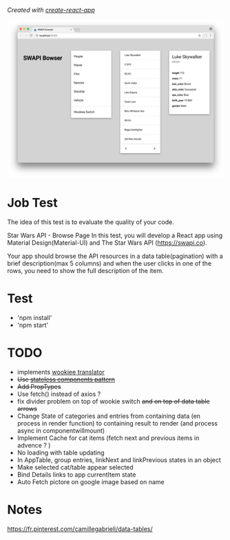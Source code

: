 *Created with [create-react-app](./README\create-react-app.md)*

![cap](./cap.png "cap")


# Job Test

The idea of this test is to evaluate the quality of your code.

Star Wars API - Browse Page
In this test, you will develop a React app using Material Design(Material-UI) and The Star Wars API (https://swapi.co).

Your app should browse the API resources in a data table(pagination) with a brief description(max 5 columns) and when the user clicks in one of the rows, you need to show the full description of the item.

# Test

- 'npm install'
- 'npm start'

# TODO

- implements [wookiee translator](http://swapi.co/documentation#wookiee)
- ~~Use [stateless components pattern](https://medium.com/@housecor/react-stateless-functional-components-nine-wins-you-might-have-overlooked-997b0d933dbc)~~
- ~~Add PropTypes~~
- Use fetch() instead of axios ?
- fix divider problem on top of wookie switch ~~and on top of data table arrows~~
- Change State of categories and entries from containing data (en process in render function) to containing result to render (and process async in componentwillmount)
-  Implement Cache for cat items (fetch next and previous items in advence ? )
-  No loading with table updating
-  In AppTable, group entries, linkNext and linkPrevious states in an object
-  Make selected cat/table appear selected
-  Bind Details links to app currentItem state
-  Auto Fetch pictore on google image based on name

# Notes

https://fr.pinterest.com/camillegabrieli/data-tables/
